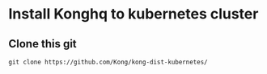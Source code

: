 # Install Konghq to kubernetes cluster
## Clone this git
```
git clone https://github.com/Kong/kong-dist-kubernetes/
```
